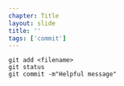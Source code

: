 ```yaml
---
chapter: Title
layout: slide
title: ''
tags: ['commit']
---
```


	git add <filename>
	git status
	git commit -m"Helpful message"
